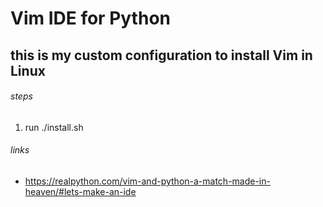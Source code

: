# Vim IDE for Python
## this is my custom configuration to install Vim in Linux


###### steps
1. run ./install.sh 



###### links
- https://realpython.com/vim-and-python-a-match-made-in-heaven/#lets-make-an-ide
